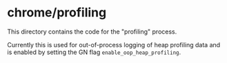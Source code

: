 # chrome/profiling

This directory contains the code for the "profiling" process.

Currently this is used for out-of-process logging of heap profiling data and
is enabled by setting the GN flag `enable_oop_heap_profiling`.
